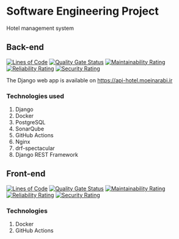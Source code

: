 # Software Engineering Project

Hotel management system

## Back-end

[![Lines of Code](https://sonar.moeinarabi.ir/api/project_badges/measure?project=hotel_backend&metric=ncloc&token=sqb_5aa16c2bb5e6fbd1dba24992b6ad2dcb0f1723df)](https://sonar.moeinarabi.ir/dashboard?id=hotel_backend)
[![Quality Gate Status](https://sonar.moeinarabi.ir/api/project_badges/measure?project=hotel_backend&metric=alert_status&token=sqb_5aa16c2bb5e6fbd1dba24992b6ad2dcb0f1723df)](https://sonar.moeinarabi.ir/dashboard?id=hotel_backend)
[![Maintainability Rating](https://sonar.moeinarabi.ir/api/project_badges/measure?project=hotel_backend&metric=software_quality_maintainability_rating&token=sqb_5aa16c2bb5e6fbd1dba24992b6ad2dcb0f1723df)](https://sonar.moeinarabi.ir/dashboard?id=hotel_backend)
[![Reliability Rating](https://sonar.moeinarabi.ir/api/project_badges/measure?project=hotel_backend&metric=software_quality_reliability_rating&token=sqb_5aa16c2bb5e6fbd1dba24992b6ad2dcb0f1723df)](https://sonar.moeinarabi.ir/dashboard?id=hotel_backend)
[![Security Rating](https://sonar.moeinarabi.ir/api/project_badges/measure?project=hotel_backend&metric=software_quality_security_rating&token=sqb_5aa16c2bb5e6fbd1dba24992b6ad2dcb0f1723df)](https://sonar.moeinarabi.ir/dashboard?id=hotel_backend)

The Django web app is available on https://api-hotel.moeinarabi.ir

### Technologies used

1. Django
2. Docker
3. PostgreSQL
4. SonarQube
5. GitHub Actions
6. Nginx
7. drf-spectacular
8. Django REST Framework

## Front-end

[![Lines of Code](https://sonar.moeinarabi.ir/api/project_badges/measure?project=hotel_frontend&metric=ncloc&token=sqb_f9ae4d90cd20fb6cf1a29dee0ee32d6d34c9d014)](https://sonar.moeinarabi.ir/dashboard?id=hotel_frontend)
[![Quality Gate Status](https://sonar.moeinarabi.ir/api/project_badges/measure?project=hotel_frontend&metric=alert_status&token=sqb_f9ae4d90cd20fb6cf1a29dee0ee32d6d34c9d014)](https://sonar.moeinarabi.ir/dashboard?id=hotel_frontend)
[![Maintainability Rating](https://sonar.moeinarabi.ir/api/project_badges/measure?project=hotel_frontend&metric=software_quality_maintainability_rating&token=sqb_f9ae4d90cd20fb6cf1a29dee0ee32d6d34c9d014)](https://sonar.moeinarabi.ir/dashboard?id=hotel_frontend)
[![Reliability Rating](https://sonar.moeinarabi.ir/api/project_badges/measure?project=hotel_frontend&metric=software_quality_reliability_rating&token=sqb_f9ae4d90cd20fb6cf1a29dee0ee32d6d34c9d014)](https://sonar.moeinarabi.ir/dashboard?id=hotel_frontend)
[![Security Rating](https://sonar.moeinarabi.ir/api/project_badges/measure?project=hotel_frontend&metric=software_quality_security_rating&token=sqb_f9ae4d90cd20fb6cf1a29dee0ee32d6d34c9d014)](https://sonar.moeinarabi.ir/dashboard?id=hotel_frontend)

### Technologies

1. Docker
2. GitHub Actions